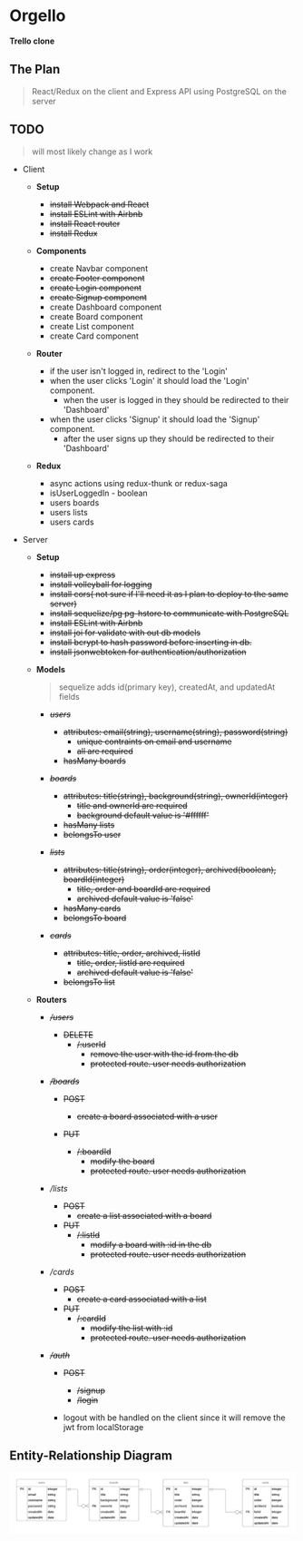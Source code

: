 # Orgello

**Trello clone**

## The Plan

> React/Redux on the client and Express API using PostgreSQL on the server

## TODO

> will most likely change as I work

- Client

  - **Setup**

    - ~~install Webpack and React~~
    - ~~install ESLint with Airbnb~~
    - ~~install React router~~
    - ~~install Redux~~

  - **Components**

    - create Navbar component
    - ~~create Footer component~~
    - ~~create Login component~~
    - ~~create Signup component~~
    - create Dashboard component
    - create Board component
    - create List component
    - create Card component

  - **Router**

    - if the user isn't logged in, redirect to the 'Login'
    - when the user clicks 'Login' it should load the 'Login' component.
      - when the user is logged in they should be redirected to their 'Dashboard'
    - when the user clicks 'Signup' it should load the 'Signup' component.
      - after the user signs up they should be redirected to their 'Dashboard'

  - **Redux**
    - async actions using redux-thunk or redux-saga
    - isUserLoggedIn - boolean
    - users boards
    - users lists
    - users cards

- Server

  - **Setup**

    - ~~install up express~~
    - ~~install volleyball for logging~~
    - ~~install cors( not sure if I'll need it as I plan to deploy to the same server)~~
    - ~~install sequelize/pg pg-hstore to communicate with PostgreSQL~~
    - ~~install ESLint with Airbnb~~
    - ~~install joi for validate with out db models~~
    - ~~install bcrypt to hash password before inserting in db.~~
    - ~~install jsonwebtoken for authentication/authorization~~

  - **Models**

    > sequelize adds id(primary key), createdAt, and updatedAt fields

    - ~~_users_~~

      - ~~attributes: email(string), username(string), password(string)~~
        - ~~unique contraints on email and username~~
        - ~~all are required~~
      - ~~hasMany boards~~

    - ~~_boards_~~

      - ~~attributes: title(string), background(string), ownerId(integer)~~
        - ~~title and ownerId are required~~
        - ~~background default value is '#ffffff'~~
      - ~~hasMany lists~~
      - ~~belongsTo user~~

    - ~~_lists_~~

      - ~~attributes: title(string), order(integer), archived(boolean), boardId(integer)~~
        - ~~title, order and boardId are required~~
        - ~~archived default value is 'false'~~
      - ~~hasMany cards~~
      - ~~belongsTo board~~

    - ~~_cards_~~
      - ~~attributes: title, order, archived, listId~~
        - ~~title, order, listId are required~~
        - ~~archived default value is 'false'~~
      - ~~belongsTo list~~

  - **Routers**

    - ~~_/users_~~

      - ~~DELETE~~
        - ~~/:userId~~
          - ~~remove the user with the id from the db~~
          - ~~protected route. user needs authorization~~

    - ~~_/boards_~~


      - ~~POST~~

        - ~~create a board associated with a user~~

      - ~~PUT~~
        - ~~/:boardId~~
          - ~~modify the board~~
          - ~~protected route. user needs authorization~~

    - _/lists_

      - ~~POST~~
        - ~~create a list associated with a board~~
      - ~~PUT~~
        - ~~/:listId~~
          - ~~modify a board with :id in the db~~
          - ~~protected route. user needs authorization~~

    - _/cards_

      - ~~POST~~
        - ~~create a card associatad with a list~~
      - ~~PUT~~
        - ~~/:cardId~~
          - ~~modify the list with :id~~
          - ~~protected route. user needs authorization~~

    - ~~_/auth_~~
      - ~~POST~~
        - ~~/signup~~
        - ~~/login~~

      - logout with be handled on the client since it will remove the jwt from localStorage

## Entity-Relationship Diagram

![erd](./orgello-erd.png)
